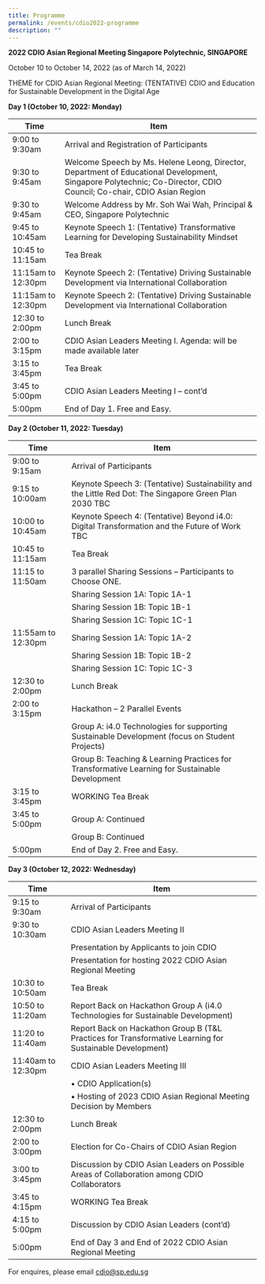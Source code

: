 ```yaml
---
title: Programme
permalink: /events/cdio2022-programme
description: ""
---
```


**2022 CDIO Asian Regional Meeting 
Singapore Polytechnic, SINGAPORE**

October 10 to October 14, 2022 (as of March 14, 2022)
	
THEME for CDIO Asian Regional Meeting:  (TENTATIVE)
CDIO and Education for Sustainable Development in the Digital Age

**Day 1 (October 10, 2022: Monday)**



| Time | Item |
| -------- | -------- |
| 9:00 to 9:30am     | Arrival and Registration of Participants    |
| 9:30 to 9:45am     | Welcome Speech by Ms. Helene Leong, Director, Department of Educational Development, Singapore Polytechnic; Co-Director, CDIO Council; Co-chair, CDIO Asian Region  |
| 9:30 to 9:45am     | Welcome Address by Mr. Soh Wai Wah, Principal & CEO, Singapore Polytechnic |
| 9:45 to 10:45am     | Keynote Speech 1: (Tentative) Transformative Learning for Developing Sustainability Mindset |
| 10:45 to 11:15am     | Tea Break |
| 11:15am to 12:30pm     | Keynote Speech 2: (Tentative) Driving Sustainable Development via International Collaboration |
| 11:15am to 12:30pm     | Keynote Speech 2: (Tentative) Driving Sustainable Development via International Collaboration |
| 12:30 to 2:00pm     | Lunch Break |
| 2:00 to 3:15pm     | CDIO Asian Leaders Meeting I. Agenda: will be made available later |
| 3:15 to 3:45pm     | Tea Break |
| 3:45 to 5:00pm     | CDIO Asian Leaders Meeting I – cont’d |
| 5:00pm     | End of Day 1. Free and Easy. |

**Day 2 (October 11, 2022: Tuesday)**

| Time | Item |
| -------- | -------- |
| 9:00 to 9:15am     | Arrival of Participants    |
| 9:15 to 10:00am     | Keynote Speech 3:  (Tentative) Sustainability and the Little Red Dot:  The Singapore Green Plan 2030 TBC    |
| 10:00 to 10:45am     | Keynote Speech 4:  (Tentative) Beyond i4.0: Digital Transformation and the Future of Work TBC    |
| 10:45 to 11:15am     | Tea Break |
| 11:15 to 11:50am     | 3 parallel Sharing Sessions – Participants to Choose ONE.  |
|      | Sharing Session 1A: Topic 1A-1  |
|      | Sharing Session 1B: Topic 1B-1  |
|      | Sharing Session 1C: Topic 1C-1  |
| 11:55am to 12:30pm     | Sharing Session 1A: Topic 1A-2   |
|      | Sharing Session 1B: Topic 1B-2  |
|      | Sharing Session 1C: Topic 1C-3  |
| 12:30 to 2:00pm     | Lunch Break |
| 2:00 to 3:15pm     | Hackathon – 2 Parallel Events |
|      | Group A: i4.0 Technologies for supporting Sustainable Development (focus on Student Projects) |
|      | Group B: Teaching & Learning Practices for Transformative Learning for Sustainable Development |
| 3:15 to 3:45pm     | WORKING Tea Break |
| 3:45 to 5:00pm     | Group A: Continued |
|      | Group B: Continued |
| 5:00pm     | End of Day 2. Free and Easy. |

**Day 3 (October 12, 2022: Wednesday)**

| Time | Item |
| -------- | -------- |
| 9:15 to 9:30am     | Arrival of Participants    |
| 9:30 to 10:30am     | CDIO Asian Leaders Meeting II    |
|      | Presentation by Applicants to join CDIO   |
|      | Presentation for hosting 2022 CDIO Asian Regional Meeting |
| 10:30 to 10:50am     | Tea Break |
| 10:50 to 11:20am     | Report Back on Hackathon Group A (i4.0 Technologies for Sustainable Development) |
| 11:20 to 11:40am     | Report Back on Hackathon Group B (T&L Practices for Transformative Learning for Sustainable Development) |
| 11:40am to 12:30pm     | CDIO Asian Leaders Meeting III    |
|      | •	CDIO Application(s)    |
|      | •	Hosting of 2023 CDIO Asian Regional Meeting Decision by Members   |
| 12:30 to 2:00pm     | Lunch Break |
| 2:00 to 3:00pm     | Election for Co-Chairs of CDIO Asian Region |
| 3:00 to 3:45pm     | Discussion by CDIO Asian Leaders on Possible Areas of Collaboration among CDIO Collaborators  |
| 3:45 to 4:15pm     | WORKING Tea Break |
| 4:15 to 5:00pm     | Discussion by CDIO Asian Leaders (cont’d) |
| 5:00pm     | End of Day 3 and End of 2022 CDIO Asian Regional Meeting |





For enquires, please email cdio@sp.edu.sg